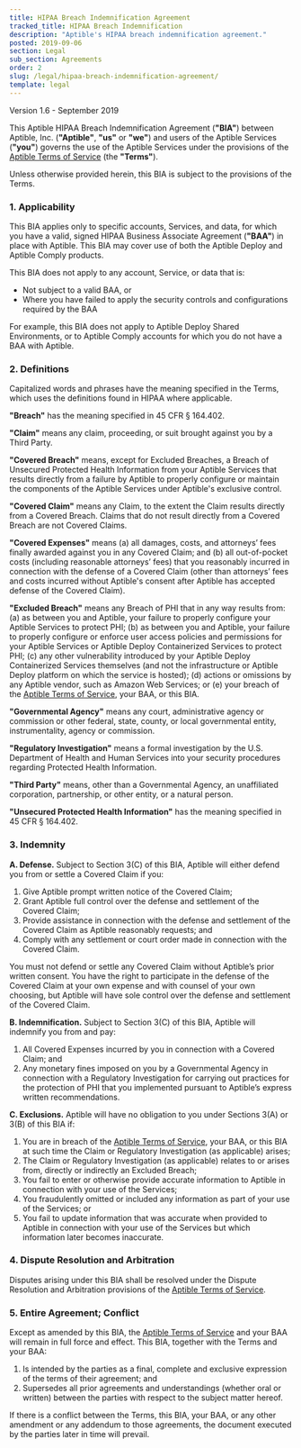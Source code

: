```yaml
---
title: HIPAA Breach Indemnification Agreement
tracked_title: HIPAA Breach Indemnification
description: "Aptible's HIPAA breach indemnification agreement."
posted: 2019-09-06
section: Legal
sub_section: Agreements
order: 2
slug: /legal/hipaa-breach-indemnification-agreement/
template: legal
---
```

<!-- Reference Links -->
[Aptible Terms of Service]:/legal/terms-of-service

Version 1.6 - September 2019

This Aptible HIPAA Breach Indemnification Agreement (**"BIA"**) between Aptible, Inc. (**"Aptible"**, **"us"** or **"we"**) and users of the Aptible Services (**"you"**) governs the use of the Aptible Services under the provisions of the [Aptible Terms of Service] (the **"Terms"**).

Unless otherwise provided herein, this BIA is subject to the provisions of the Terms.

### 1. Applicability  
This BIA applies only to specific accounts, Services, and data, for which you have a valid, signed HIPAA Business Associate Agreement (**"BAA"**) in place with Aptible. This BIA may cover use of both the Aptible Deploy and Aptible Comply products.

This BIA does not apply to any account, Service, or data that is: 

- Not subject to a valid BAA, or 
- Where you have failed to apply the security controls and configurations required by the BAA

For example, this BIA does not apply to Aptible Deploy Shared Environments, or to Aptible Comply accounts for which you do not have a BAA with Aptible.

### 2. Definitions
Capitalized words and phrases have the meaning specified in the Terms, which uses the definitions found in HIPAA where applicable.

**"Breach"** has the meaning specified in 45 CFR § 164.402.

**"Claim"** means any claim, proceeding, or suit brought against you by a Third Party.

**"Covered Breach"** means, except for Excluded Breaches, a Breach of Unsecured Protected Health Information from your Aptible Services that results directly from a failure by Aptible to properly configure or maintain the components of the Aptible Services under Aptible's exclusive control.

**"Covered Claim"** means any Claim, to the extent the Claim results directly from a Covered Breach. Claims that do not result directly from a Covered Breach are not Covered Claims.

**"Covered Expenses"** means (a) all damages, costs, and attorneys’ fees finally awarded against you in any Covered Claim; and (b) all out-of-pocket costs (including reasonable attorneys’ fees) that you reasonably incurred in connection with the defense of a Covered Claim (other than attorneys’ fees and costs incurred without Aptible's consent after Aptible has accepted defense of the Covered Claim).

**"Excluded Breach"** means any Breach of PHI that in any way results from: (a) as between you and Aptible, your failure to properly configure your Aptible Services to protect PHI; (b) as between you and Aptible, your failure to properly configure or enforce user access policies and permissions for your Aptible Services or Aptible Deploy Containerized Services to protect PHI; (c&#41; any other vulnerability introduced by your Aptible Deploy Containerized Services themselves (and not the infrastructure or Aptible Deploy platform on which the service is hosted); (d) actions or omissions by any Aptible vendor, such as Amazon Web Services; or (e) your breach of the [Aptible Terms of Service], your BAA, or this BIA.

**"Governmental Agency"** means any court, administrative agency or commission or other federal, state, county, or local governmental entity, instrumentality, agency or commission.

**"Regulatory Investigation"** means a formal investigation by the U.S. Department of Health and Human Services into your security procedures regarding Protected Health Information.

**"Third Party"** means, other than a Governmental Agency, an unaffiliated corporation, partnership, or other entity, or a natural person.

**"Unsecured Protected Health Information"** has the meaning specified in 45 CFR § 164.402.

### 3. Indemnity
**A. Defense.**  Subject to Section 3(C&#41; of this BIA, Aptible will either defend you from or settle a Covered Claim if you:  

1. Give Aptible prompt written notice of the Covered Claim;  
2. Grant Aptible full control over the defense and settlement of the Covered Claim;  
3. Provide assistance in connection with the defense and settlement of the Covered Claim as Aptible reasonably requests; and  
4. Comply with any settlement or court order made in connection with the Covered Claim.  

You must not defend or settle any Covered Claim without Aptible’s prior written consent.  You have the right to participate in the defense of the Covered Claim at your own expense and with counsel of your own choosing, but Aptible will have sole control over the defense and settlement of the Covered Claim.

**B. Indemnification.**  Subject to Section 3(C&#41; of this BIA, Aptible will indemnify you from and pay:

1. All Covered Expenses incurred by you in connection with a Covered Claim; and
2. Any monetary fines imposed on you by a Governmental Agency in connection with a Regulatory Investigation for carrying out practices for the protection of PHI that you implemented pursuant to Aptible’s express written recommendations.

**C. Exclusions.**  Aptible will have no obligation to you under Sections 3(A) or 3(B) of this BIA if:

1. You are in breach of the [Aptible Terms of Service], your BAA, or this BIA at such time the Claim or Regulatory Investigation (as applicable) arises;
2. The Claim or Regulatory Investigation (as applicable) relates to or arises from, directly or indirectly an Excluded Breach;
3. You fail to enter or otherwise provide accurate information to Aptible in connection with your use of the Services;  
4. You fraudulently omitted or included any information as part of your use of the Services; or
5. You fail to update information that was accurate when provided to Aptible in connection with your use of the Services but which information later becomes inaccurate.

### 4. Dispute Resolution and Arbitration  
Disputes arising under this BIA shall be resolved under the Dispute Resolution and Arbitration provisions of the [Aptible Terms of Service].

### 5. Entire Agreement; Conflict  
Except as amended by this BIA, the [Aptible Terms of Service] and your BAA will remain in full force and effect. This BIA, together with the Terms and your BAA:

1. Is intended by the parties as a final, complete and exclusive expression of the terms of their agreement;  and  
2. Supersedes all prior agreements and understandings (whether oral or written) between the parties with respect to the subject matter hereof.

If there is a conflict between the Terms, this BIA, your BAA, or any other amendment or any addendum to those agreements, the document executed by the parties later in time will prevail.
